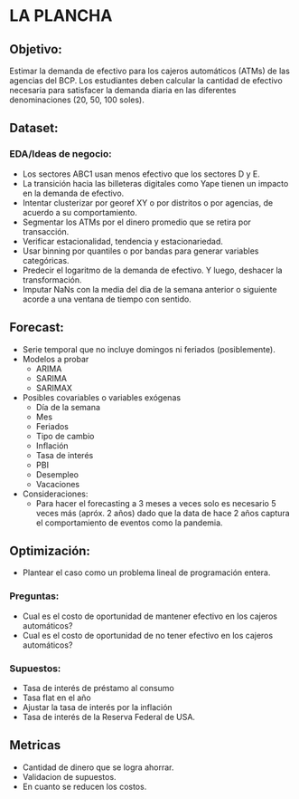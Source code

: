 # LA PLANCHA

## Objetivo:

Estimar la demanda de efectivo para los cajeros automáticos (ATMs) de
las agencias del BCP. Los estudiantes deben calcular la cantidad de efectivo necesaria para satisfacer la demanda diaria en las diferentes denominaciones (20, 50, 100 soles).


## Dataset:

### EDA/Ideas de negocio:
- Los sectores ABC1 usan menos efectivo que los sectores D y E.
- La transición hacia las billeteras digitales como Yape tienen un impacto en la demanda de efectivo.
- Intentar clusterizar por georef XY o por distritos o por agencias, de acuerdo a su comportamiento.
- Segmentar los ATMs por el dinero promedio que se retira por transacción.
- Verificar estacionalidad, tendencia y estacionariedad.
- Usar binning por quantiles o por bandas para generar variables categóricas.
- Predecir el logaritmo de la demanda de efectivo. Y luego, deshacer la transformación.
- Imputar NaNs con la media del dia de la semana anterior o siguiente acorde a una ventana de tiempo con sentido.

## Forecast:
- Serie temporal que no incluye domingos ni feriados (posiblemente).
- Modelos a probar
    - ARIMA
    - SARIMA
    - SARIMAX
- Posibles covariables o variables exógenas
    - Día de la semana
    - Mes
    - Feriados
    - Tipo de cambio
    - Inflación
    - Tasa de interés
    - PBI
    - Desempleo
    - Vacaciones
- Consideraciones:
    - Para hacer el forecasting a 3 meses a veces solo es necesario 5 veces más (apróx. 2 años) dado que la data de hace 2 años captura el comportamiento de eventos como la pandemia.

## Optimización:

- Plantear el caso como un problema lineal de programación entera.

### Preguntas:
- Cual es el costo de oportunidad de mantener efectivo en los cajeros automáticos?
- Cual es el costo de oportunidad de no tener efectivo en los cajeros automáticos?

### Supuestos:

- Tasa de interés de préstamo al consumo
- Tasa flat en el año
- Ajustar la tasa de interés por la inflación
- Tasa de interés de la Reserva Federal de USA.

## Metricas
- Cantidad de dinero que se logra ahorrar.
- Validacion de supuestos.
- En cuanto se reducen los costos.